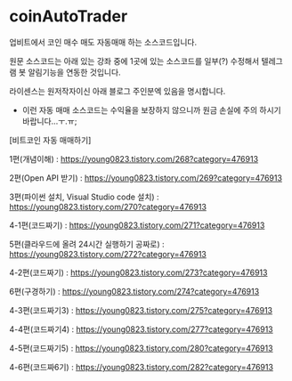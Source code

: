# coinAutoTrader
업비트에서 코인 매수 매도 자동매매 하는 소스코드입니다.

원문 소스코드는 아래 있는 강좌 중에 1곳에 있는 소스코드를 일부(?) 수정해서
텔레그램 봇 알림기능을 연동한 것입니다.

라이센스는 원저작자이신 아래 블로그 주인분엑 있음을 명시합니다.

* 이런 자동 매매 소스코드는 수익율을 보장하지 않으니까 원금 손실에 주의 하시기 바랍니다...ㅜ.ㅠ;


[비트코인 자동 매매하기] 

1편(개념이해) : https://young0823.tistory.com/268?category=476913

2편(Open API 받기) : https://young0823.tistory.com/269?category=476913

3편(파이썬 설치, Visual Studio code 설치) : https://young0823.tistory.com/270?category=476913

4-1편(코드짜기) : https://young0823.tistory.com/271?category=476913

5편(클라우드에 올려 24시간 실행하기 공짜로) : https://young0823.tistory.com/272?category=476913

4-2편(코드짜기) : https://young0823.tistory.com/273?category=476913

6편(구경하기) : https://young0823.tistory.com/274?category=476913

4-3편(코드짜기3) : https://young0823.tistory.com/275?category=476913

4-4편(코드짜기4) : https://young0823.tistory.com/277?category=476913

4-5편(코드짜기5) : https://young0823.tistory.com/280?category=476913

4-6편(코드짜6기) : https://young0823.tistory.com/282?category=476913
